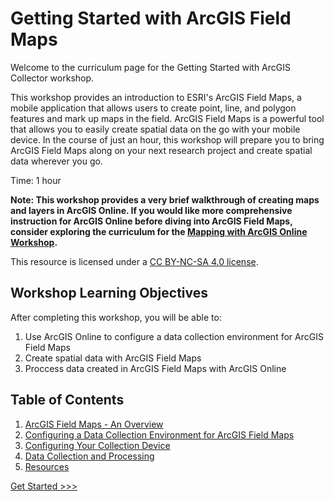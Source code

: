 # Getting Started with ArcGIS Field Maps

Welcome to the curriculum page for the Getting Started with ArcGIS Collector workshop.

This workshop provides an introduction to ESRI's ArcGIS Field Maps, a mobile application that allows users to create point, line, and polygon features and mark up maps in the field. ArcGIS Field Maps is a powerful tool that allows you to easily create spatial data on the go with your mobile device. In the course of just an hour, this workshop will prepare you to bring ArcGIS Field Maps along on your next research project and create spatial data wherever you go.

Time: 1 hour

**Note: This workshop provides a very brief walkthrough of creating maps and layers in ArcGIS Online. If you would like more comprehensive instruction for ArcGIS Online before diving into ArcGIS Field Maps, consider exploring the curriculum for the [Mapping with ArcGIS Online Workshop](https://github.com/jacobmswisher/ArcGIS-Online).**

This resource is licensed under a [CC BY-NC-SA 4.0 license](https://creativecommons.org/licenses/by-nc-sa/4.0/).

## Workshop Learning Objectives

After completing this workshop, you will be able to:

1. Use ArcGIS Online to configure a data collection environment for ArcGIS Field Maps
2. Create spatial data with ArcGIS Field Maps
3. Proccess data created in ArcGIS Field Maps with ArcGIS Online

## Table of Contents

1. [ArcGIS Field Maps - An Overview](https://github.com/jacobmswisher/ArcGIS-Field-Maps/blob/main/Sections/Part%201%20-%20ArcGIS%20Field%20Maps%20-%20An%20Overview.md)
2. [Configuring a Data Collection Environment for ArcGIS Field Maps](https://github.com/jacobmswisher/ArcGIS-Field-Maps/blob/main/Sections/Part%202%20-%20Configuring%20a%20Data%20Collection%20Environment%20for%20ArcGIS%20Field%20Maps.md)
3. [Configuring Your Collection Device](https://github.com/jacobmswisher/ArcGIS-Field-Maps/blob/main/Sections/Part%203%20-%20Configuring%20Your%20Collection%20Device.md)
4. [Data Collection and Processing](https://github.com/jacobmswisher/ArcGIS-Field-Maps/blob/main/Sections/Part%204%20-%20Data%20Collection%20and%20Processing.md)
5. [Resources](https://github.com/jacobmswisher/ArcGIS-Field-Maps/blob/main/Sections/Part%205%20-%20Resources.md)

[Get Started >>>](https://github.com/jacobmswisher/ArcGIS-Field-Maps/blob/main/Sections/Part%201%20-%20ArcGIS%20Field%20Maps%20-%20An%20Overview.md)  